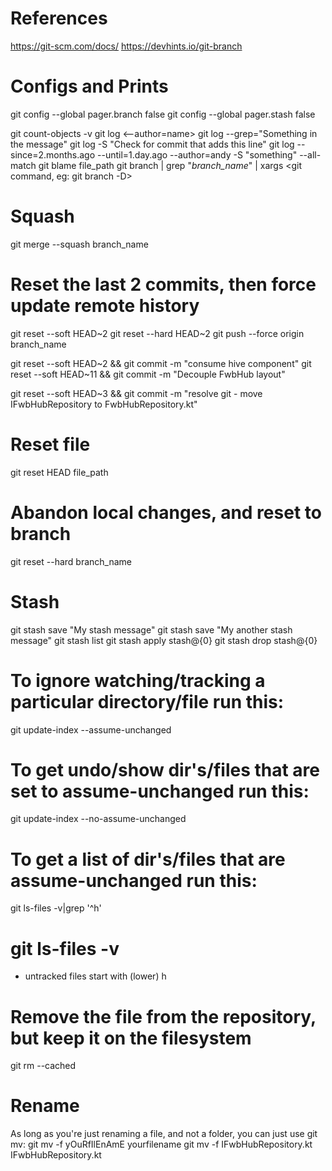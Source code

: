 # References

https://git-scm.com/docs/
https://devhints.io/git-branch

# Configs and Prints

git config --global pager.branch false
git config --global pager.stash false

git count-objects -v
git log <--author=name>
git log --grep="Something in the message"
git log -S "Check for commit that adds this line"
git log --since=2.months.ago --until=1.day.ago --author=andy -S "something" --all-match
git blame file_path
git branch | grep "*branch_name*" | xargs <git command, eg: git branch -D>

# Squash

git merge --squash branch_name

# Reset the last 2 commits, then force update remote history
 
git reset --soft HEAD~2
git reset --hard HEAD~2
git push --force origin branch_name

git reset --soft HEAD~2 && git commit -m "consume hive component"
git reset --soft HEAD~11 && git commit -m "Decouple FwbHub layout"

git reset --soft HEAD~3 && git commit -m "resolve git - move IFwbHubRepository to FwbHubRepository.kt"

# Reset file

git reset HEAD file_path

# Abandon local changes, and reset to <remote> branch

git reset --hard <origin/>branch_name

# Stash

git stash save "My stash message"
git stash save "My another stash message"
git stash list
git stash apply stash@{0}
git stash drop stash@{0}

# To ignore watching/tracking a particular directory/file run this:

git update-index --assume-unchanged <file>

# To get undo/show dir's/files that are set to assume-unchanged run this:

git update-index --no-assume-unchanged <file>

# To get a list of dir's/files that are assume-unchanged run this:

git ls-files -v|grep '^h'

# git ls-files -v
- untracked files start with (lower) h

# Remove the file from the repository, but keep it on the filesystem
git rm <file> --cached


# Rename
As long as you're just renaming a file, and not a folder, you can just use git mv:
git mv -f yOuRfIlEnAmE yourfilename
git mv -f IFwbHubRepository.kt IFwbHubRepository.kt